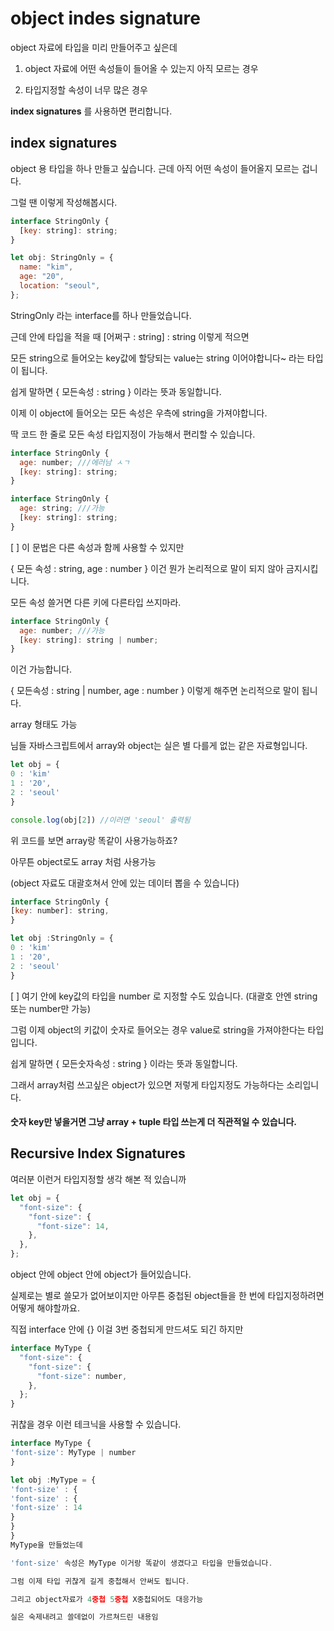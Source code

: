 # object indes signature

object 자료에 타입을 미리 만들어주고 싶은데

1. object 자료에 어떤 속성들이 들어올 수 있는지 아직 모르는 경우

2. 타입지정할 속성이 너무 많은 경우

**index signatures** 를 사용하면 편리합니다.

## index signatures

object 용 타입을 하나 만들고 싶습니다. 근데 아직 어떤 속성이 들어올지 모르는 겁니다.

그럴 땐 이렇게 작성해봅시다.

```jsx
interface StringOnly {
  [key: string]: string;
}

let obj: StringOnly = {
  name: "kim",
  age: "20",
  location: "seoul",
};
```

StringOnly 라는 interface를 하나 만들었습니다.

근데 안에 타입을 적을 때 [어쩌구 : string] : string 이렇게 적으면

모든 string으로 들어오는 key값에 할당되는 value는 string 이어야합니다~ 라는 타입이 됩니다.

쉽게 말하면 { 모든속성 : string } 이라는 뜻과 동일합니다.

이제 이 object에 들어오는 모든 속성은 우측에 string을 가져야합니다.

딱 코드 한 줄로 모든 속성 타입지정이 가능해서 편리할 수 있습니다.

```jsx
interface StringOnly {
  age: number; ///에러남 ㅅㄱ
  [key: string]: string;
}

interface StringOnly {
  age: string; ///가능
  [key: string]: string;
}
```

[ ] 이 문법은 다른 속성과 함께 사용할 수 있지만

{ 모든 속성 : string, age : number } 이건 뭔가 논리적으로 말이 되지 않아 금지시킵니다.

모든 속성 쓸거면 다른 키에 다른타입 쓰지마라.

```jsx
interface StringOnly {
  age: number; ///가능
  [key: string]: string | number;
}
```

이건 가능합니다.

{ 모든속성 : string | number, age : number } 이렇게 해주면 논리적으로 말이 됩니다.

array 형태도 가능

님들 자바스크립트에서 array와 object는 실은 별 다를게 없는 같은 자료형입니다.

```jsx
let obj = {
0 : 'kim'
1 : '20',
2 : 'seoul'
}

console.log(obj[2]) //이러면 'seoul' 출력됨
```

위 코드를 보면 array랑 똑같이 사용가능하죠?

아무튼 object로도 array 처럼 사용가능

(object 자료도 대괄호쳐서 안에 있는 데이터 뽑을 수 있습니다)

```jsx
interface StringOnly {
[key: number]: string,
}

let obj :StringOnly = {
0 : 'kim'
1 : '20',
2 : 'seoul'
}
```

[ ] 여기 안에 key값의 타입을 number 로 지정할 수도 있습니다. (대괄호 안엔 string 또는 number만 가능)

그럼 이제 object의 키값이 숫자로 들어오는 경우 value로 string을 가져야한다는 타입입니다.

쉽게 말하면 { 모든숫자속성 : string } 이라는 뜻과 동일합니다.

그래서 array처럼 쓰고싶은 object가 있으면 저렇게 타입지정도 가능하다는 소리입니다.

#### 숫자 key만 넣을거면 그냥 array + tuple 타입 쓰는게 더 직관적일 수 있습니다.

## Recursive Index Signatures

여러분 이런거 타입지정할 생각 해본 적 있습니까

```jsx
let obj = {
  "font-size": {
    "font-size": {
      "font-size": 14,
    },
  },
};
```

object 안에 object 안에 object가 들어있습니다.

실제로는 별로 쓸모가 없어보이지만 아무튼 중첩된 object들을 한 번에 타입지정하려면 어떻게 해야할까요.

직접 interface 안에 {} 이걸 3번 중첩되게 만드셔도 되긴 하지만

```jsx
interface MyType {
  "font-size": {
    "font-size": {
      "font-size": number,
    },
  };
}
```

귀찮을 경우 이런 테크닉을 사용할 수 있습니다.

```jsx
interface MyType {
'font-size': MyType | number
}

let obj :MyType = {
'font-size' : {
'font-size' : {
'font-size' : 14
}
}
}
MyType을 만들었는데

'font-size' 속성은 MyType 이거랑 똑같이 생겼다고 타입을 만들었습니다.

그럼 이제 타입 귀찮게 길게 중첩해서 안써도 됩니다.

그리고 object자료가 4중첩 5중첩 X중첩되어도 대응가능

실은 숙제내려고 쓸데없이 가르쳐드린 내용임
```
